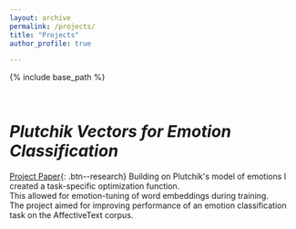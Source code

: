```yaml
---
layout: archive
permalink: /projects/ 
title: "Projects"
author_profile: true

---
```


{% include base_path %}

&nbsp;


# *Plutchik Vectors for Emotion Classification* 
[Project Paper](/files/projects/emotion_tuning_word_embeddings_WT.pdf){: .btn--research}
Building on Plutchik's model of emotions I created a task-specific optimization function.\
This allowed for emotion-tuning of word embeddings during training.\
The project aimed for improving performance of an emotion classification task on the AffectiveText corpus.


